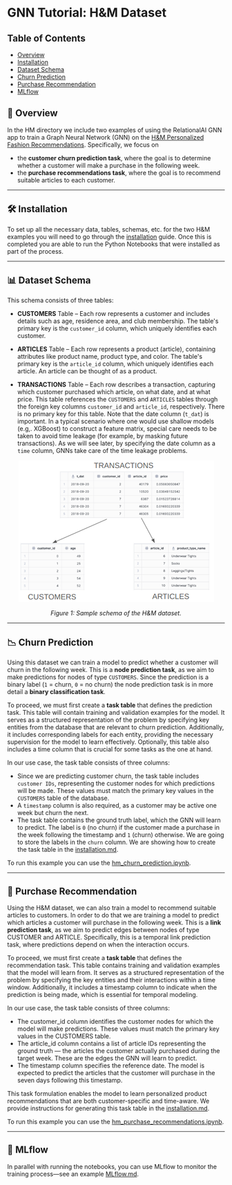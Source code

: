 # GNN Tutorial: H&M Dataset

## Table of Contents

- [Overview](#-overview)
- [Installation](#-installation)
- [Dataset Schema](#-dataset-schema)
- [Churn Prediction](#-churn-prediction)
- [Purchase Recommendation](#-purchase-recommendation)
- [MLflow](#-MLflow)

<a name="-overview"></a>

## 📘 Overview


In the HM directory we include two examples of using the RelationalAI GNN app to train a Graph Neural Network (GNN) on the [H&M Personalized Fashion Recommendations](https://www.kaggle.com/competitions/h-and-m-personalized-fashion-recommendations). Specifically, we focus on 

- the **customer churn prediction task**, where the goal is to determine whether a customer will make a purchase in the following week.
- the **purchase recommendations task**, where the goal is to recommend suitable articles to each customer. 

---
<a name="-installation"></a>

## 🛠️ Installation

To set up all the necessary data, tables, schemas, etc. for the two H&M examples you will need to go through the [installation](/HM/installation.md) guide. Once this is completed you are able to run the Python Notebooks that were installed as part of the process.

---
<a name="-dataset-schema"></a>

## 📊 Dataset Schema

This schema consists of three tables:

- **CUSTOMERS** Table – Each row represents a customer and includes details such as age, residence area, and club membership. The table's primary key is the `customer_id` column, which uniquely identifies each customer.

- **ARTICLES** Table – Each row represents a product (article), containing attributes like product name, product type, and color. The table's primary key is the `article_id` column, which uniquely identifies each article. An article can be thought of as a product. 

- **TRANSACTIONS** Table – Each row describes a transaction, capturing which customer purchased which article, on what date, and at what price. This table references the `CUSTOMERS` and `ARTICLES` tables through the foreign key columns `customer_id` and `article_id`, respectively. There is no primary key for this table. Note that the date column (`t_dat`) is important. In a typical scenario where one would use shallow models (e.g,. XGBoost) to construct a feature matrix, special care needs to be taken to avoid time leakage (for example, by masking future transactions). As we will see later, by specifying the date column as a `time` column, GNNs take care of the time leakage problems.

<p align="center">
  <img src="assets/schema.png" alt="Image" />
</p>
<p align="center"><em>Figure 1: Sample schema of the H&M dataset.</em></p>


---
<a name="-churn-prediction"></a>

## 📉 Churn Prediction

Using this dataset we can train a model to predict whether a customer will churn in the following week. This is a **node prediction task**, as we aim to make predictions for nodes of type `CUSTOMERS`. Since the prediction is a binary label (`1` = churn, `0` = no churn) the node prediction task is in more detail a **binary classification task**. 

To proceed, we must first create a **task table** that defines the prediction task. This table will contain training and validation examples for the model. It serves as a structured representation of the problem by specifying key entities from the database that are relevant to churn prediction. Additionally, it includes corresponding labels for each entity, providing the necessary supervision for the model to learn effectively. Optionally, this table also includes a time column that is crucial for some tasks as the one at hand. 

In our use case, the task table consists of three columns:
* Since we are predicting customer churn, the task table includes  `customer IDs`, representing the customer nodes for which predictions will be made. These values must match the primary key values in the `CUSTOMERS` table of the database.
* Α `timestamp` column is also required, as a customer may be active one week but churn the next. 
* The task table contains  the ground truth label, which the GNN will learn to predict. The label is `0` (no churn) if the customer made a purchase in the week following the timestamp and `1` (churn) otherwise. We are going to store the labels in the `churn` column. We are showing how to create the task table in the [installation.md](/HM/installation.md).

To run this example you can use the [hm_churn_prediction.ipynb](/HM/for_stage/hm_churn_prediction.ipynb).

---
<a name="--purchase-recommendation"></a>

## 🛒 Purchase Recommendation

Using the H&M dataset, we can also train a model to recommend suitable articles to customers. In order to do that we are training a model to predict which articles a customer will purchase in the following week. This is a **link prediction task**, as we aim to predict edges between nodes of type CUSTOMER and ARTICLE. Specifically, this is a temporal link prediction task, where predictions depend on when the interaction occurs.

To proceed, we must first create a **task table** that defines the recommendation task. This table contains training and validation examples that the model will learn from. It serves as a structured representation of the problem by specifying the key entities and their interactions within a time window. Additionally, it includes a timestamp column to indicate when the prediction is being made, which is essential for temporal modeling.

In our use case, the task table consists of three columns:

* The customer_id column identifies the customer nodes for which the model will make predictions. These values must match the primary key values in the CUSTOMERS table.
* The article_id column contains a list of article IDs representing the ground truth — the articles the customer actually purchased during the target week. These are the edges the GNN will learn to predict.
* The timestamp column specifies the reference date. The model is expected to predict the articles that the customer will purchase in the seven days following this timestamp.

This task formulation enables the model to learn personalized product recommendations that are both customer-specific and time-aware. We provide instructions for generating this task table in the [installation.md](/HM/installation.md).

To run this example you can use the [hm_purchase_recommendations.ipynb](/HM/for_stage/hm_purchase_recommendations.ipynb).

---

<a name="-Mlflow"></a>

## 🧠 MLflow

In parallel with running the notebooks, you can use MLflow to monitor the training process—see an example [MLflow.md](/HM/MLflow.md).
